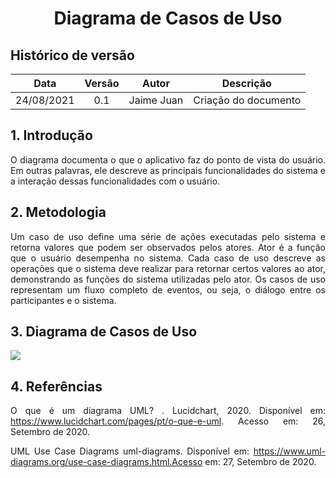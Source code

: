 # <center> Diagrama de Casos de Uso


## Histórico de versão
| Data | Versão | Autor | Descrição |
| :-:|:-:|:-:|:-: |
| 24/08/2021 | 0.1 | Jaime Juan | Criação do documento |

<div align="justify">

## 1. Introdução
O diagrama documenta o que o aplicativo faz do ponto de vista do usuário. Em outras palavras, ele descreve as principais funcionalidades do sistema e a interação dessas funcionalidades com o usuário.

## 2. Metodologia
Um caso de uso define uma série de ações executadas pelo sistema e retorna valores que podem ser observados pelos atores. Ator é a função que o usuário desempenha no sistema. Cada caso de uso descreve as operações que o sistema deve realizar para retornar certos valores ao ator, demonstrando as funções do sistema utilizadas pelo ator. Os casos de uso representam um fluxo completo de eventos, ou seja, o diálogo entre os participantes e o sistema.

## 3. Diagrama de Casos de Uso

<img src="images/<>.<>" width="auto" height="auto">

## 4. Referências

O que é um diagrama UML? . Lucidchart, 2020. Disponível em: https://www.lucidchart.com/pages/pt/o-que-e-uml. Acesso em: 26, Setembro de 2020.

UML Use Case Diagrams uml-diagrams. Disponível em: https://www.uml-diagrams.org/use-case-diagrams.html.Acesso em: 27, Setembro de 2020.
</div> 